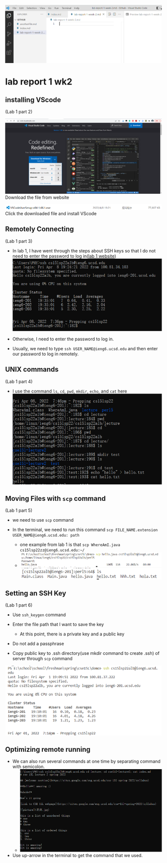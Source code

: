 ![image](Screenshot_2022-04-08_185054.png)

# lab report 1 wk2
## installing VScode
(Lab 1 part 2)

![image](VSCode_website.png)
Download the file from website

![image](downloaded_VSCode.png)
Click the downloaded file and install VScode

## Remotely Connecting
(Lab 1 part 3)

* In lab 1, I have went through the steps about SSH keys so that I do not need to enter the password to log in([lab 1 website](https://docs.google.com/document/d/1AO6RDoJnaWxMui-UFjEa_2bbQ4qcANpbIpPuV-awsOg/edit))
![image](remote_connect.png)

* Otherwise, I need to enter the password to log in.

* Usually, we need to type `ssh USER_NAME@ieng6.ucsd.edu` and then enter our password to log in remotely.

## UNIX commands
(Lab 1 part 4)
* I use the command `ls`, `cd`, `pwd`, `mkdir`, `echo`, and `cat` here
![image](UNIX__command.png)

## Moving Files with `scp` command
(Lab 1 part 5)
* we need to use `scp` command
* In the terminal, we need to run this command `scp FILE_NAME.extension USER_NAME@ieng6.ucsd.edu: path`

    * one example from lab 1 is that `scp WhereAmI.java cs15lsp22zz@ieng6.ucsd.edu:~/`
    * ![image](scp1.png) 
    ![image](scp2.png)

## Setting an SSH Key
(Lab 1 part 6)
* Use `ssh_keygen` command
* Enter the file path that I want to save the key

    * At this point, there is a private key and a public key

* Do not add a passphrase
* Copy public key to .ssh directory(use mkdir command to create .ssh) of server through `scp` command

![image](SSH_key.png)

## Optimizing remote running
* We can also run several commands at one time by separating command with semicolon.
    * ![image](optimize1.png)
* Use up-arrow in the terminal to get the command that we used.